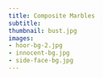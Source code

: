 ```yaml
---
title: Composite Marbles
subtitle:
thumbnail: bust.jpg
images:
- hoor-bg-2.jpg
- innocent-bg.jpg
- side-face-bg.jpg
---
```

